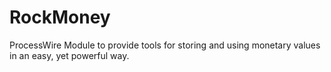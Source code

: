 # RockMoney
ProcessWire Module to provide tools for storing and using monetary values in an easy, yet powerful way.
